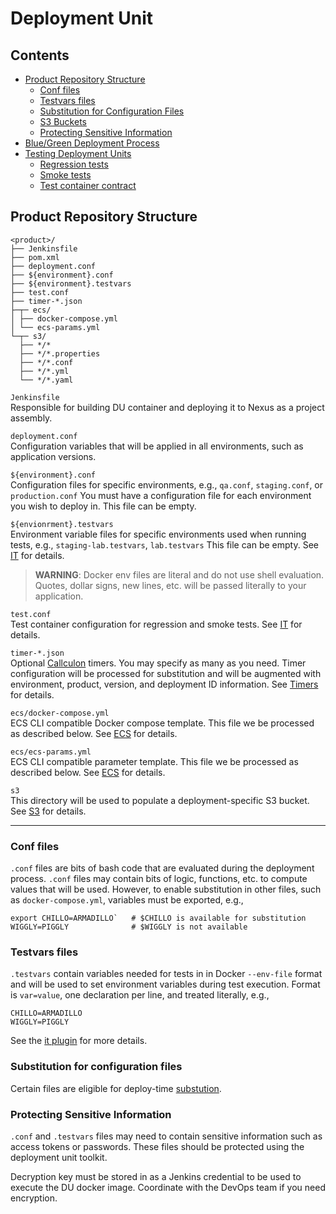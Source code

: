# Deployment Unit

## Contents
- [Product Repository Structure](#product-repository-structure)
  - [Conf files](#conf-files)
  - [Testvars files](#testvars-files)
  - [Substitution for Configuration Files](#substitution-for-configuration-files)
  - [S3 Buckets](#s3-buckets)
  - [Protecting Sensitive Information](#protecting-sensitive-information)
- [Blue/Green Deployment Process](#bluegreen-deployment-process)
- [Testing Deployment Units](#testing-deployment-units)
  - [Regression tests](#regression-tests)
  - [Smoke tests](#smoke-tests)
  - [Test container contract](#test-container-contract)

## Product Repository Structure
```
<product>/
├── Jenkinsfile
├── pom.xml
├── deployment.conf
├── ${environment}.conf
├── ${environment}.testvars
├── test.conf
├── timer-*.json
├─┬─ ecs/
│ ├── docker-compose.yml
│ └── ecs-params.yml
└─┬─ s3/
  ├── */*
  ├── */*.properties
  ├── */*.conf
  ├── */*.yml
  └── */*.yaml
```

`Jenkinsfile`  
Responsible for building DU container and deploying it to Nexus as a project assembly.

`deployment.conf`  
Configuration variables that will be applied in all environments, such as application versions.

`${environment}.conf`  
Configuration files for specific environments, e.g., `qa.conf`, `staging.conf`, or `production.conf`
You must have a configuration file for each environment you wish to deploy in. 
This file can be empty.

`${envionrment}.testvars`  
Environment variable files for specific environments used when running tests, e.g., `staging-lab.testvars`, `lab.testvars`
This file can be empty.
See [IT](it.md) for details.

> **WARNING**: Docker env files are literal and do not use shell evaluation. Quotes, dollar signs,
new lines, etc. will be passed literally to your application.

`test.conf`  
Test container configuration for regression and smoke tests.
See [IT](it.md) for details.

`timer-*.json`  
Optional [Callculon](https://github.com/department-of-veterans-affairs/lighthouse-callculon)
timers. You may specify as many as you need. Timer configuration will be processed for substitution
and will be augmented with environment, product, version, and deployment ID information.
See [Timers](timers.md) for details.

`ecs/docker-compose.yml`  
ECS CLI compatible Docker compose template. This file we be processed as described below.
See [ECS](ecs.md) for details.

`ecs/ecs-params.yml`  
ECS CLI compatible parameter template. This file we be processed as described below.
See [ECS](ecs.md) for details.

`s3`  
This directory will be used to populate a deployment-specific S3 bucket.
See [S3](s3.md) for details.

---

### Conf files
`.conf` files are bits of bash code that are evaluated during the deployment process. `.conf`
files may contain bits of logic, functions, etc. to compute values that will be used. However, to
enable substitution in other files, such as `docker-compose.yml`, variables must be exported, e.g.,
```
export CHILLO=ARMADILLO`   # $CHILLO is available for substitution
WIGGLY=PIGGLY              # $WIGGLY is not available
```

### Testvars files
`.testvars` contain variables needed for tests in in Docker `--env-file` format and will be
used to set environment variables during test execution. Format is `var=value`, one declaration per line, and treated literally, e.g.,
```
CHILLO=ARMADILLO
WIGGLY=PIGGLY
```
See the [it plugin](it.md) for more details.

### Substitution for configuration files
Certain files are eligible for deploy-time [substution](substitution.md). 


### Protecting Sensitive Information
`.conf`  and `.testvars` files may need to contain sensitive information such as access tokens or passwords. These files should be protected using the deployment unit toolkit.

Decryption key must be stored in as a Jenkins credential to be used to execute the DU docker image. Coordinate with the DevOps team if you need encryption.

